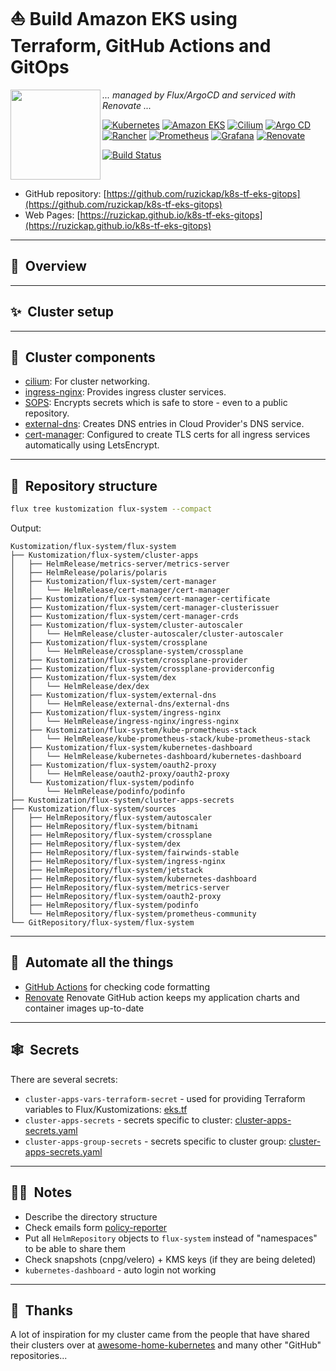 # :sailboat: Build Amazon EKS using Terraform, GitHub Actions and GitOps

<img src="https://camo.githubusercontent.com/5b298bf6b0596795602bd771c5bddbb963e83e0f/68747470733a2f2f692e696d6775722e636f6d2f7031527a586a512e706e67"
align="left" width="144px" height="144px"/>

_... managed by Flux/ArgoCD and serviced with Renovate ..._

[![Kubernetes](https://img.shields.io/badge/Kubernetes-grey?style=for-the-badge&logo=kubernetes)](https://kubernetes.io/)
[![Amazon EKS](https://img.shields.io/badge/Amazon%20EKS-grey?style=for-the-badge&logo=amazoneks)](https://aws.amazon.com/eks/)
[![Cilium](https://img.shields.io/badge/Cilium-grey?style=for-the-badge&logo=cilium)](https://github.com/argoproj/argo-cd)
[![Argo CD](https://img.shields.io/badge/Argo%20CD-grey?style=for-the-badge&logo=argo)](https://github.com/argoproj/argo-cd)
[![Rancher](https://img.shields.io/badge/Rancher-grey?style=for-the-badge&logo=rancher)](https://rancher.com/)
[![Prometheus](https://img.shields.io/badge/Prometheus-grey?style=for-the-badge&logo=prometheus)](https://prometheus.io/)
[![Grafana](https://img.shields.io/badge/Grafana-grey?style=for-the-badge&logo=grafana)](https://github.com/grafana/grafana)
[![Renovate](https://img.shields.io/badge/Renovate-grey?style=for-the-badge&logo=renovatebot)](https://github.com/renovatebot/renovate)

[![Build Status](https://github.com/ruzickap/k8s-tf-eks-gitops/actions/workflows/mdbook-build-check-deploy.yml/badge.svg)](https://github.com/ruzickap/k8s-tf-eks-gitops/actions/workflows/mdbook-build-check-deploy.yml)

<br/>

* GitHub repository: [https://github.com/ruzickap/k8s-tf-eks-gitops](https://github.com/ruzickap/k8s-tf-eks-gitops)
* Web Pages: [https://ruzickap.github.io/k8s-tf-eks-gitops](https://ruzickap.github.io/k8s-tf-eks-gitops)

---

## :book:&nbsp; Overview

---

## :sparkles:&nbsp; Cluster setup

---

## :art:&nbsp; Cluster components

* [cilium](https://docs.cilium.io/en/stable/): For cluster networking.
* [ingress-nginx](https://kubernetes.github.io/ingress-nginx/): Provides ingress
  cluster services.
* [SOPS](https://toolkit.fluxcd.io/guides/mozilla-sops/): Encrypts secrets which
  is safe to store - even to a public repository.
* [external-dns](https://github.com/kubernetes-sigs/external-dns): Creates DNS
  entries in Cloud Provider's DNS service.
* [cert-manager](https://cert-manager.io/docs/): Configured to create TLS certs
  for all ingress services automatically using LetsEncrypt.

---

## :open_file_folder:&nbsp; Repository structure

```bash
flux tree kustomization flux-system --compact
```

Output:

```text
Kustomization/flux-system/flux-system
├── Kustomization/flux-system/cluster-apps
│   ├── HelmRelease/metrics-server/metrics-server
│   ├── HelmRelease/polaris/polaris
│   ├── Kustomization/flux-system/cert-manager
│   │   └── HelmRelease/cert-manager/cert-manager
│   ├── Kustomization/flux-system/cert-manager-certificate
│   ├── Kustomization/flux-system/cert-manager-clusterissuer
│   ├── Kustomization/flux-system/cert-manager-crds
│   ├── Kustomization/flux-system/cluster-autoscaler
│   │   └── HelmRelease/cluster-autoscaler/cluster-autoscaler
│   ├── Kustomization/flux-system/crossplane
│   │   └── HelmRelease/crossplane-system/crossplane
│   ├── Kustomization/flux-system/crossplane-provider
│   ├── Kustomization/flux-system/crossplane-providerconfig
│   ├── Kustomization/flux-system/dex
│   │   └── HelmRelease/dex/dex
│   ├── Kustomization/flux-system/external-dns
│   │   └── HelmRelease/external-dns/external-dns
│   ├── Kustomization/flux-system/ingress-nginx
│   │   └── HelmRelease/ingress-nginx/ingress-nginx
│   ├── Kustomization/flux-system/kube-prometheus-stack
│   │   └── HelmRelease/kube-prometheus-stack/kube-prometheus-stack
│   ├── Kustomization/flux-system/kubernetes-dashboard
│   │   └── HelmRelease/kubernetes-dashboard/kubernetes-dashboard
│   ├── Kustomization/flux-system/oauth2-proxy
│   │   └── HelmRelease/oauth2-proxy/oauth2-proxy
│   └── Kustomization/flux-system/podinfo
│       └── HelmRelease/podinfo/podinfo
├── Kustomization/flux-system/cluster-apps-secrets
├── Kustomization/flux-system/sources
│   ├── HelmRepository/flux-system/autoscaler
│   ├── HelmRepository/flux-system/bitnami
│   ├── HelmRepository/flux-system/crossplane
│   ├── HelmRepository/flux-system/dex
│   ├── HelmRepository/flux-system/fairwinds-stable
│   ├── HelmRepository/flux-system/ingress-nginx
│   ├── HelmRepository/flux-system/jetstack
│   ├── HelmRepository/flux-system/kubernetes-dashboard
│   ├── HelmRepository/flux-system/metrics-server
│   ├── HelmRepository/flux-system/oauth2-proxy
│   ├── HelmRepository/flux-system/podinfo
│   └── HelmRepository/flux-system/prometheus-community
└── GitRepository/flux-system/flux-system
```

---

## :robot:&nbsp; Automate all the things

* [GitHub Actions](https://github.com/features/actions) for checking code
  formatting
* [Renovate](https://github.com/renovatebot/renovate) Renovate GitHub action
  keeps my application charts and container images up-to-date

---

## :spider_web:&nbsp; Secrets

There are several secrets:

* `cluster-apps-vars-terraform-secret` - used for providing Terraform variables
  to Flux/Kustomizations: [eks.tf](https://github.com/ruzickap/k8s-tf-eks-gitops/blob/1f00e1dbcb82422e0ec291b85a4d48786e93b7f4/terraform/aws-mgmt/eks.tf#L399-L412)
* `cluster-apps-secrets` - secrets specific to cluster: [cluster-apps-secrets.yaml](https://github.com/ruzickap/k8s-tf-eks-gitops/blob/main/clusters/aws-dev-mgmt/mgmt01.k8s.use1.dev.proj.aws.mylabs.dev/flux/cluster-apps-secrets/cluster-apps-secrets.yaml)
* `cluster-apps-group-secrets` - secrets specific to cluster group: [cluster-apps-secrets.yaml](https://github.com/ruzickap/k8s-tf-eks-gitops/blob/main/clusters/aws-dev-mgmt/flux/cluster-apps-secrets/cluster-apps-secrets.yaml)

---

## :man_shrugging:&nbsp; Notes

* Describe the directory structure
* Check emails form [policy-reporter](https://github.com/kyverno/policy-reporter/blob/03bbebed79a69e9f3dc123b01e9e332145713e1e/charts/policy-reporter/values.yaml#L157-L199)
* Put all `HelmRepository` objects to `flux-system` instead of "namespaces"
  to be able to share them
* Check snapshots (cnpg/velero) + KMS keys (if they are being deleted)
* `kubernetes-dashboard` - auto login not working

---

## :handshake:&nbsp; Thanks

A lot of inspiration for my cluster came from the people that have shared their
clusters over at [awesome-home-kubernetes](https://github.com/k8s-at-home/awesome-home-kubernetes)
and many other "GitHub" repositories...
